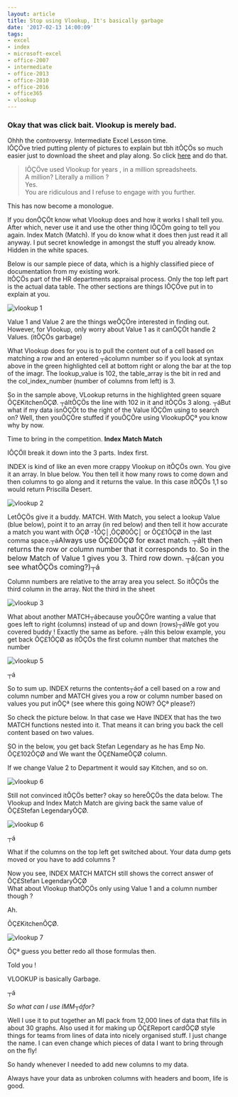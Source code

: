 ```yaml
---
layout: article
title: Stop using Vlookup, It's basically garbage
date: '2017-02-13 14:00:09'
tags:
- excel
- index
- microsoft-excel
- office-2007
- intermediate
- office-2013
- office-2010
- office-2016
- office365
- vlookup
---
```



### Okay that was click bait. Vlookup is merely bad.

Ohhh the controversy. Intermediate Excel Lesson time.  
 IÔÇÖve tried putting plenty of pictures to explain but tbh itÔÇÖs so much easier just to download the sheet and play along. So click [here](https://cloudconfusionsa.blob.core.windows.net/blogimages/2017/vlookupsucks-1.xlsx) and do that.

> IÔÇÖve used Vlookup for years , in a million spreadsheets.  
>  A million? Literally a million ?  
>  Yes.  
>  You are ridiculous and I refuse to engage with you further.

This has now become a monologue.

If you donÔÇÖt know what Vlookup does and how it works I shall tell you.  
 After which, never use it and use the other thing IÔÇÖm going to tell you again. Index Match (Match). If you do know what it does then just read it all anyway. I put secret knowledge in amongst the stuff you already know. Hidden in the white spaces.

Below is our sample piece of data, which is a highly classified piece of documentation from my existing work.  
 ItÔÇÖs part of the HR departments appraisal process. Only the top left part is the actual data table. The other sections are things IÔÇÖve put in to explain at you.

![vlookup 1](https://cloudconfusionsa.blob.core.windows.net/blogimages/2017/Vlookupsucks1.jpg?resize=525%2C115)

Value 1 and Value 2 are the things weÔÇÖre interested in finding out. However, for Vlookup, only worry about Value 1 as it canÔÇÖt handle 2 Values. (itÔÇÖs garbage)

What Vlookup does for you is to pull the content out of a cell based on matching a row and an entered ┬ácolumn number so if you look at syntax above in the green highlighted cell at bottom right or along the bar at the top of the imagr. The lookup_value is 102, the table_array is the bit in red and the col_index_number (number of columns from left) is 3.

So in the sample above, VLookup returns in the highlighted green square ÔÇ£KitchenÔÇØ. ┬áItÔÇÖs the line with 102 in it and itÔÇÖs 3 along. ┬áBut what if my data isnÔÇÖt to the right of the Value IÔÇÖm using to search on? Well, then youÔÇÖre stuffed if youÔÇÖre using VlookupÔÇª you know why by now.

Time to bring in the competition. **Index Match Match**

IÔÇÖll break it down into the 3 parts. Index first.

INDEX is kind of like an even more crappy Vlookup on itÔÇÖs own. You give it an array. In blue below. You then tell it how many rows to come down and then columns to go along and it returns the value. In this case itÔÇÖs 1,1 so would return Priscilla Desert.

![vlookup 2](https://cloudconfusionsa.blob.core.windows.net/blogimages/2017/Vlookupsucks2.jpg?resize=525%2C204)

LetÔÇÖs give it a buddy. MATCH. With Match, you select a lookup Value (blue below), point it to an array (in red below) and then tell it how accurate a match you want with ÔÇØ -1ÔÇ│,ÔÇØ0ÔÇ│ or ÔÇ£1ÔÇØ in the last comma space.┬á<span style="font-size: 1rem;">Always use ÔÇ£0ÔÇØ for exact match. ┬áIt then returns the row or column number that it corresponds to. So in the below Match of Value 1 gives you 3. Third row down. ┬á(can you see whatÔÇÖs coming?)┬á</span>

Column numbers are relative to the array area you select. So itÔÇÖs the third column in the array. Not the third in the sheet

![vlookup 3](https://cloudconfusionsa.blob.core.windows.net/blogimages/2017/Vlookupsucks3.jpg?resize=525%2C179)

What about another MATCH┬ábecause youÔÇÖre wanting a value that goes left to right (columns) instead of up and down (rows)┬áWe got you covered buddy ! Exactly the same as before. ┬áIn this below example, you get back ÔÇ£1ÔÇØ as itÔÇÖs the first column number that matches the number

![vlookup 5](https://cloudconfusionsa.blob.core.windows.net/blogimages/2017/Vlookupsucks4.jpg?resize=525%2C171)

┬á

So to sum up. INDEX returns the contents┬áof a cell based on a row and column number and MATCH gives you a row or column number based on values you put inÔÇª (see where this going NOW? ÔÇª please?)

So check the picture below. In that case we Have INDEX that has the two MATCH functions nested into it. That means it can bring you back the cell content based on two values.

SO in the below, you get back Stefan Legendary as he has Emp No. ÔÇ£102ÔÇØ and We want the ÔÇ£NameÔÇØ column.

If we change Value 2 to Department it would say Kitchen, and so on.

![vlookup 6](https://cloudconfusionsa.blob.core.windows.net/blogimages/2017/Vlookupsucks5.jpg?resize=525%2C192)

Still not convinced itÔÇÖs better? okay so hereÔÇÖs the data below. The Vlookup and Index Match Match are giving back the same value of ÔÇ£Stefan LegendaryÔÇØ.

![vlookup 6](https://cloudconfusionsa.blob.core.windows.net/blogimages/2017/Vlookupsucks6.jpg?resize=525%2C165)

┬á

What if the columns on the top left get switched about. Your data dump gets moved or you have to add columns ?

Now you see, INDEX MATCH MATCH still shows the correct answer of ÔÇ£Stefan LegendaryÔÇØ  
 What about Vlookup thatÔÇÖs only using Value 1 and a column number though ?

Ah.

ÔÇ£KitchenÔÇØ.

![vlookup 7](https://cloudconfusionsa.blob.core.windows.net/blogimages/2017/Vlookupsucks7.jpg?resize=525%2C164)

ÔÇª guess you better redo all those formulas then.

Told you !

VLOOKUP is basically Garbage.

┬á

*So what can I use IMM┬áfor?*

Well I use it to put together an MI pack from 12,000 lines of data that fills in about 30 graphs. Also used it for making up ÔÇ£Report cardÔÇØ style things for teams from lines of data into nicely organised stuff. I just change the name. I can even change which pieces of data I want to bring through on the fly!

So handy whenever I needed to add new columns to my data.

Always have your data as unbroken columns with headers and boom, life is good.


